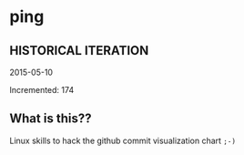 # ping

## HISTORICAL ITERATION
2015-05-10

Incremented: 174

## What is this?? 
Linux skills to hack the github commit visualization chart `;-)`
